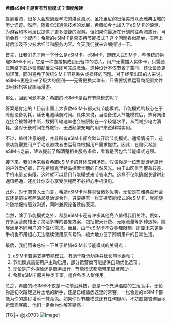 **希腊eSIM卡是否有节能模式？深度解读**

提到希腊，很多人会想到爱琴海的湛蓝海水、圣托里尼的日落美景以及雅典卫城的历史遗迹。然而，随着全球通信技术的发展，希腊如今也加入了eSIM卡的浪潮，为游客和本地居民提供了更多便捷的服务。但如果你最近在计划前往希腊旅行，可能会有一个疑问：希腊的eSIM卡是否支持节能模式？这个问题看似简单，实际上背后涉及不少技术细节和服务内容。今天我们就来详细探讨一下。

首先，让我们先了解一下什么是eSIM卡。eSIM卡，即嵌入式SIM卡，与传统的物理SIM卡不同，它是一种直接集成到设备中的芯片。用户无需插入实体卡，只需通过网络下载运营商配置文件即可完成激活。这种设计不仅节省了空间，还让设备更加轻薄，同时避免了传统SIM卡容易丢失或损坏的问题。对于经常出国的人来说，eSIM卡更是带来了极大的便利——无需更换实体卡，只需要切换运营商配置文件即可轻松实现国际漫游。

那么，回到问题本身：希腊的eSIM卡是否有节能模式呢？

答案是肯定的！目前市面上大多数eSIM卡都支持节能模式。节能模式的核心在于降低设备功耗，延长电池续航时间。具体来说，当设备进入节能模式后，蜂窝网络连接会被暂时中断，数据传输速率也会被限制在一个较低水平，从而减少电力消耗。这对于长时间在外旅行、无法频繁充电的用户来说非常实用。

不过，值得注意的是，并非所有eSIM卡都会默认开启节能模式。通常情况下，这项功能需要用户手动设置或者由运营商根据用户需求提供。因此，在购买希腊eSIM卡之前，建议提前了解清楚相关服务条款，看看是否包含节能模式选项。

接下来，我们再来看看希腊eSIM卡的具体应用场景。假设你是一位热爱徒步旅行的户外爱好者，正在希腊克里特岛探索壮丽的自然风光。由于山区信号覆盖较差，手机电量又有限，这时就可以启用节能模式来节省电力。这样不仅能确保关键时刻通讯畅通，还能让你安心享受旅程而不必担心手机没电。

此外，对于商务人士而言，希腊eSIM卡同样具备诸多优势。无论是在雅典召开会议还是前往塞萨洛尼基洽谈合作，只要拥有一张支持节能模式的eSIM卡，就能随时随地保持高效沟通，同时兼顾设备续航表现。

当然，除了节能模式之外，希腊eSIM卡还有许多其他亮点值得我们关注。例如，许多运营商推出了灵活多样的套餐方案，包括按天计费、无限流量等多种选择，能够满足不同用户的个性化需求。而且，由于eSIM卡不受物理限制，即便未来更换手机也不用担心无法继续使用原有号码，极大地方便了跨境用户的日常生活。

最后，我们再来总结一下关于希腊eSIM卡节能模式的关键点：

1. eSIM卡普遍支持节能模式，有助于降低功耗并延长电池寿命；
2. 节能模式需要用户主动启用，部分运营商可能提供自动优化选项；
3. 无论是户外探险还是商务出行，节能模式都能带来显著帮助；
4. 希腊eSIM卡服务种类丰富，适合各类人群使用。

总之，希腊的eSIM卡不仅是一项前沿科技，更是一个充满温度的生活助手。无论你是初次踏足这片土地的新手，还是已经熟悉这里的常客，一张合适的eSIM卡都能为你的旅程增添一抹亮色。如果你对节能模式还有任何疑问，不妨直接咨询当地运营商客服，他们一定会为你解答疑惑！

[TG💪+ @jx0703 ![Image](https://github.com/user-attachments/assets/dbca1d08-cadb-493c-b0ec-ad6f7a83f270)]